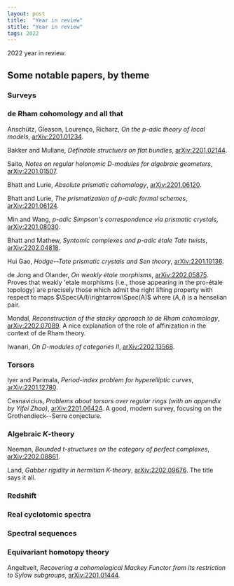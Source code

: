 ```yaml
---
layout: post
title:  "Year in review"
stitle: "Year in review"
tags: 2022
---
```

<div style="display:none">
$
\newcommand\nil{\mathrm{nil}}
\newcommand\gfrak{\mathfrak{g}}
\newcommand\A{\mathrm{A}}
\newcommand\B{\mathrm{B}}
\newcommand\C{\mathrm{C}}
\newcommand\D{\mathrm{D}}
\newcommand\E{\mathrm{E}}
\newcommand\F{\mathrm{F}}
\newcommand\G{\mathrm{G}}
\newcommand\H{\mathrm{H}}
\newcommand\h{\mathrm{h}}
\newcommand\K{\mathrm{K}}
\newcommand\L{\mathrm{L}}
\newcommand\M{\mathrm{M}}
\newcommand\N{\mathrm{N}}
\newcommand\R{\mathrm{R}}
\newcommand\t{\mathrm{t}}
\newcommand{\bA}{\mathbf{A}}
\newcommand{\bG}{\mathbf{G}}
\newcommand{\bH}{\mathbf{H}}
\newcommand{\bP}{\mathbf{P}}
\newcommand{\bT}{\mathbf{T}}
\newcommand{\bW}{\mathbf{W}}
\newcommand{\Gm}{\bG_m}
\newcommand\Ascr{\mathcal{A}}
\newcommand\Cscr{\mathcal{C}}
\newcommand\Dscr{\mathcal{D}}
\newcommand\Escr{\mathcal{E}}
\newcommand\Fscr{\mathcal{F}}
\newcommand\Kscr{\mathcal{K}}
\newcommand\Lscr{\mathcal{L}}
\newcommand\Oscr{\mathcal{O}}
\newcommand\Perf{\mathrm{Perf}}
\newcommand\Perfscr{\mathcal{P}\mathrm{erf}}
\newcommand\Acscr{\mathcal{A}\mathrm{c}}
\newcommand\heart{\heartsuit}
\newcommand\cn{\mathrm{cn}}
\newcommand\op{\mathrm{op}}
\newcommand\gr{\mathrm{gr}}
\newcommand\Gr{\mathrm{Gr}}
\newcommand\fil{\mathrm{fil}}
\newcommand\Ho{\mathrm{Ho}}
\newcommand\dR{\mathrm{dR}}
\newcommand\dRhat{\widehat{\dR}}
\newcommand\we{\simeq}
\newcommand\Sym{\mathrm{Sym}}
\newcommand\HH{\mathrm{HH}}
\newcommand\HC{\mathrm{HC}}
\newcommand\HP{\mathrm{HP}}
\newcommand\TC{\mathrm{TC}}
\newcommand{\bMap}{\mathbf{Map}}
\newcommand{\End}{\mathrm{End}}
\newcommand{\Mod}{\mathrm{Mod}}
\newcommand{\coMod}{\mathrm{coMod}}
\newcommand{\Fun}{\mathrm{Fun}}
\newcommand{\bMap}{\mathbf{Map}}
\newcommand\bE{\mathbf{E}}
\newcommand\bZ{\mathbf{Z}}
\newcommand\bQ{\mathbf{Q}}
\newcommand\bC{\mathbf{C}}
\newcommand\bAM{\mathbf{AM}}
\newcommand\bLM{\mathbf{LM}}
\newcommand\Spec{\mathrm{Spec}\,}
\newcommand\CAlg{\mathrm{CAlg}}
\newcommand\aCAlg{\mathfrak{a}\CAlg}
\newcommand\dCAlg{\mathfrak{d}\CAlg}
\newcommand{\Cat}{\mathrm{Cat}}
\newcommand{\Sscr}{\mathcal{S}}
\newcommand{\poly}{\mathrm{poly}}
\newcommand{\perf}{\mathrm{perf}}
$
</div>

<!--ąëéłü-->

2022 year in review.


## Some notable papers, by theme



###  Surveys



### de Rham cohomology and all that

Anschütz, Gleason, Lourenço, Richarz, *On the p-adic theory of local models*,
[arXiv:2201.01234](https://arxiv.org/abs/2201.01234).

Bakker and Mullane, *Definable structuers on flat bundles*,
[arXiv:2201.02144](https://arxiv.org/abs/2201.02144).

Saito, *Notes on regular holonomic D-modules for algebraic geometers*,
[arXiv:2201.01507](https://arxiv.org/abs/2201.01507).

Bhatt and Lurie, *Absolute prismatic cohomology*,
      [arXiv:2201.06120](https://arxiv.org/abs/2201.06120).

Bhatt and Lurie, *The prismatization of $p$-adic formal schemes*,
      [arXiv:2201.06124](https://arxiv.org/abs/2201.06124).

Min and Wang, *$p$-adic Simpson's correspondence via prismatic crystals*,
    [arXiv:2201.08030](https://arxiv.org/abs/2201.08030).

Bhatt and Mathew, *Syntomic complexes and p-adic étale Tate twists*,
      [arXiv:2202.04818](https://arxiv.org/abs/2202.04818).

Hui Gao, *Hodge--Tate prismatic crystals and Sen theory*,
    [arXiv:2201.10136](https://arxiv.org/abs/2201.10136).

de Jong and Olander, *On weakly étale morphisms*,
   [arXiv:2202.05875](https://arxiv.org/abs/2202.05875). Proves that weakly
   \'etale morphisms (i.e., those appearing in the pro-étale topology) are
   precisely those which admit the right lifting property with respect to maps
   $\Spec(A/I)\rightarrow\Spec(A)$ where $(A,I)$ is a henselian pair.

Mondal, *Reconstruction of the stacky approach to de Rham cohomology*,
    [arXiv:2202.07089](https://arxiv.org/abs/2202.07089). A nice explanation of
    the role of affinization in the context of de Rham theory.

Iwanari, *On $D$-modules of categories II*,
    [arXiv:2202.13568](https://arxiv.org/abs/2202.13568).


### Torsors

Iyer and Parimala, *Period-index problem for hyperelliptic curves*,
     [arXiv:2201.12780](https://arxiv.org/abs/2201.12780).

Cesnavicius, *Problems about torsors over regular rings (with an appendix by Yifei
        Zhao)*, [arXiv:2201.06424](https://arxiv.org/abs/2201.06424). A good,
modern survey, focusing on the Grothendieck--Serre conjecture.




### Algebraic $K$-theory

Neeman, *Bounded t-structures on the category of perfect complexes*,
    [arXiv:2202.08861](https://arxiv.org/abs/2202.08861).

Land, *Gabber rigidity in hermitian K-theory*,
    [arXiv:2202.09676](https://arxiv.org/abs/2202.09676). The title says it
    all.



### Redshift



### Real cyclotomic spectra



### Spectral sequences



### Equivariant homotopy theory

Angeltveit, *Recovering a cohomological Mackey Functor from its restriction to
Sylow subgroups*,
      [arXiv:2201.01444](https://arxiv.org/abs/2201.01444).
